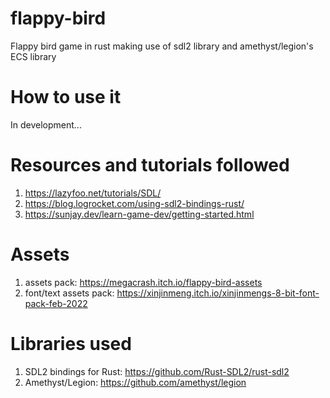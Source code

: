# flappy-bird
Flappy bird game in rust making use of sdl2 library and amethyst/legion's ECS library

# How to use it
In development...

# Resources and tutorials followed
1. https://lazyfoo.net/tutorials/SDL/
2. https://blog.logrocket.com/using-sdl2-bindings-rust/
3. https://sunjay.dev/learn-game-dev/getting-started.html

# Assets
1. assets pack: https://megacrash.itch.io/flappy-bird-assets
2. font/text assets pack: https://xinjinmeng.itch.io/xinjinmengs-8-bit-font-pack-feb-2022

# Libraries used
1. SDL2 bindings for Rust: https://github.com/Rust-SDL2/rust-sdl2
2. Amethyst/Legion: https://github.com/amethyst/legion
